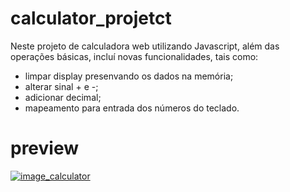# calculator_projetct
Neste projeto de calculadora web utilizando Javascript, além das operações básicas, incluí novas funcionalidades, tais como:

* limpar display presenvando os dados na memória;
* alterar sinal + e -;
* adicionar decimal;
* mapeamento para entrada dos números do teclado.
 
# preview

[![image_calculator](https://user-images.githubusercontent.com/71418589/114272657-62463800-99ed-11eb-98be-12092b88b0ed.jpg)](https://renatamoss.github.io/calculator_project/index.html)
